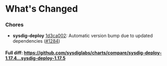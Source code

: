 # What's Changed

### Chores
- **sysdig-deploy** [1d3ca002](https://github.com/sysdiglabs/charts/commit/1d3ca0020094d978c4cf1ac0f185d6d7dde918be): Automatic version bump due to updated dependencies ([#1284](https://github.com/sysdiglabs/charts/issues/1284))
#### Full diff: https://github.com/sysdiglabs/charts/compare/sysdig-deploy-1.17.4...sysdig-deploy-1.17.5

